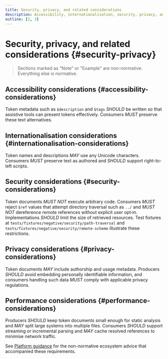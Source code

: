 ```yaml
---
title: Security, privacy, and related considerations
description: Accessibility, internationalisation, security, privacy, and performance requirements for DTIF.
outline: [2, 3]
---
```


# Security, privacy, and related considerations {#security-privacy}

> Sections marked as "Note" or "Example" are non-normative. Everything else is normative.

## Accessibility considerations {#accessibility-considerations}

Token metadata such as `$description` and `$tags`
_SHOULD_ be written so that assistive tools can present tokens
effectively. Consumers _MUST_ preserve these text alternatives.

## Internationalisation considerations {#internationalisation-considerations}

Token names and descriptions _MAY_ use any Unicode characters.
Consumers _MUST_ preserve text as authored and
_SHOULD_ support right-to-left scripts.

## Security considerations {#security-considerations}

Token documents _MUST NOT_ execute arbitrary code. Consumers
_MUST_ reject `$ref` values that attempt directory
traversal such as `../` and _MUST NOT_ dereference remote
references without explicit user opt‑in. Implementations
_SHOULD_ limit the size of retrieved resources. Test fixtures at
`tests/fixtures/negative/security/path-traversal` and
`tests/fixtures/negative/security/remote-scheme` illustrate these restrictions.

## Privacy considerations {#privacy-considerations}

Token documents _MAY_ include authorship and usage metadata.
Producers _SHOULD_ avoid embedding personally identifiable
information, and consumers handling such data _MUST_ comply with
applicable privacy regulations.

## Performance considerations {#performance-considerations}

Producers _SHOULD_ keep token documents small enough for static
analysis and _MAY_ split large systems into multiple files. Consumers
_SHOULD_ support streaming or incremental parsing and
_MAY_ cache resolved references to minimise network traffic.

See [Platform guidance](../guides/platform-guidance.md#platform-guidance) for the non-normative ecosystem advice that accompanied these requirements.

